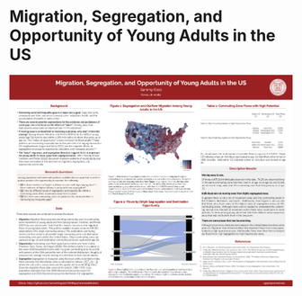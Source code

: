 # Migration, Segregation, and Opportunity of Young Adults in the US
![](poster/PAM6950_Poster_SGold_V2.png)
